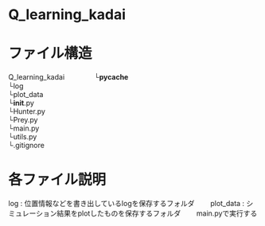 # Q_learning_kadai

# ファイル構造
Q_learning_kadai　　　　
└__pycache__  
└log  
└plot_data   
└__init__.py  
└Hunter.py  
└Prey.py  
└main.py  
└utils.py  
└.gitignore  

# 各ファイル説明　　
log : 位置情報などを書き出しているlogを保存するフォルダ　　
plot_data : シミュレーション結果をplotしたものを保存するフォルダ　　
main.pyで実行する

